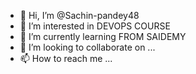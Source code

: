 - 👋 Hi, I’m @Sachin-pandey48
- 👀 I’m interested in DEVOPS COURSE
- 🌱 I’m currently learning FROM SAIDEMY
- 💞️ I’m looking to collaborate on ...
- 📫 How to reach me ...

<!---
Sachin-pandey48/Sachin-pandey48 is a ✨ special ✨ repository because its `README.md` (this file) appears on your GitHub profile.
You can click the Preview link to take a look at your changes.
--->
